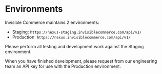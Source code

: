 # Environments

Invisible Commerce maintains 2 environments:

- Staging: `https://nexus-staging.invisiblecommerce.com/api/v1/`
- Production: `https://nexus.invisiblecommerce.com/api/v1/`

Please perform all testing and development work against the Staging environment. 

When you have finished development, please request from our engineering team an API key for use with the Production environment. 